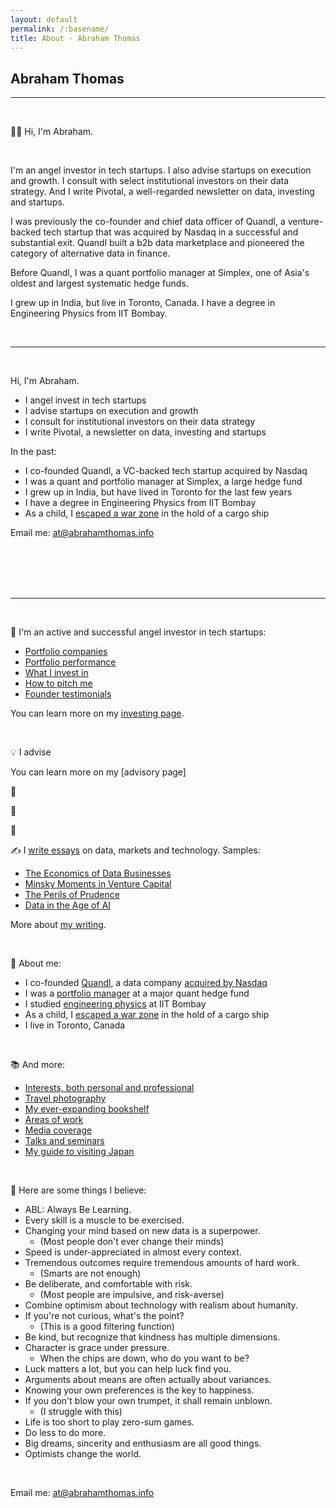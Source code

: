```yaml
---
layout: default
permalink: /:basename/
title: About · Abraham Thomas
---
```


## Abraham Thomas

----

<br/>

👋🏼 Hi, I'm Abraham.

&nbsp;  

I'm an angel investor in tech startups.  I also advise startups on execution and growth.  I consult with select institutional investors on their data strategy.  And I write Pivotal, a well-regarded newsletter on data, investing and startups.

I was previously the co-founder and chief data officer of Quandl, a venture-backed tech startup that was acquired by Nasdaq in a successful and substantial exit.  Quandl built a b2b data marketplace and pioneered the category of alternative data in finance.

Before Quandl, I was a quant portfolio manager at Simplex, one of Asia's oldest and largest systematic hedge funds.  

I grew up in India, but live in Toronto, Canada.  I have a degree in Engineering Physics from IIT Bombay.


&nbsp;  

----

<br/>


Hi, I'm Abraham.  

* I angel invest in tech startups  
* I advise startups on execution and growth  
* I consult for institutional investors on their data strategy  
* I write Pivotal, a newsletter on data, investing and startups  

In the past:

* I co-founded Quandl, a VC-backed tech startup acquired by Nasdaq  
* I was a quant and portfolio manager at Simplex, a large hedge fund 
* I grew up in India, but have lived in Toronto for the last few years   
* I have a degree in Engineering Physics from IIT Bombay  
* As a child, I [escaped a war zone](https://abrahamthomas.info/invasion/) in the hold of a cargo ship   

Email me: <u><a href="mailto:at@abrahamthomas.info">at@abrahamthomas.info</a></u>

<br/>
<br/>
<br/>
<br/>

----

<br/>


🌱 I'm an active and successful angel investor in tech startups:
* [Portfolio companies](https://abrahamthomas.info/portfolio-companies/)
* [Portfolio performance](https://abrahamthomas.info/portfolio-statistics/)
* [What I invest in](https://abrahamthomas.info/angel-criteria/)
* [How to pitch me](https://abrahamthomas.info/pitch-me/)
* [Founder testimonials](https://abrahamthomas.info/testimonials/)  

You can learn more on my [investing page](https://abrahamthomas.info/investing/).  

&nbsp;  


💡 I advise  

You can learn more on my [advisory page]

🚀 


💪

🦉




✍️ I <a href="https://pivotal.substack.com">write essays</a> on data, markets and technology. Samples:    
* [The Economics of Data Businesses](https://pivotal.substack.com/p/economics-of-data-biz)  
* [Minsky Moments in Venture Capital](https://pivotal.substack.com/p/minsky-moments-in-venture-capital)  
* [The Perils of Prudence](https://pivotal.substack.com/p/the-perils-of-prudence)  
* [Data in the Age of AI](https://pivotal.substack.com/p/data-in-the-age-of-ai)  

More about [my writing](https://abrahamthomas.info/writing/).  

&nbsp;  





🚀 About me:
* I co-founded [Quandl](https://www.quandl.com/), a data company [acquired by Nasdaq](https://www.ft.com/content/e6de9e30-f743-11e8-af46-2022a0b02a6c)  
* I was a [portfolio manager](https://abrahamthomas.info/the-accidental-investor/) at a major quant hedge fund  
* I studied [engineering physics](https://en.wikipedia.org/wiki/Engineering_physics) at IIT Bombay  
* As a child, I [escaped a war zone](https://abrahamthomas.info/invasion/) in the hold of a cargo ship   
* I live in Toronto, Canada  

&nbsp;  

📚 And more:
* [Interests, both personal and professional](https://abrahamthomas.info/interests/)
* [Travel photography](https://abrahamthomas.info/gallery/)
* [My ever-expanding bookshelf](https://abrahamthomas.info/library/)
* [Areas of work](https://abrahamthomas.info/work/)
* [Media coverage](https://abrahamthomas.info/press/)
* [Talks and seminars](https://abrahamthomas.info/talks/)
* [My guide to visiting Japan](https://abrahamthomas.gumroad.com/l/wwrni)

&nbsp;  

🧭 Here are some things I believe:  
* ABL: Always Be Learning.  
* Every skill is a muscle to be exercised.  
* Changing your mind based on new data is a superpower.  
    - (Most people don't ever change their minds)  
* Speed is under-appreciated in almost every context.  
* Tremendous outcomes require tremendous amounts of hard work.  
    - (Smarts are not enough)  
* Be deliberate, and comfortable with risk.  
    - (Most people are impulsive, and risk-averse)  
* Combine optimism about technology with realism about humanity.  
* If you're not curious, what's the point?  
    - (This is a good filtering function)  
* Be kind, but recognize that kindness has multiple dimensions.  
* Character is grace under pressure.  
    - When the chips are down, who do you want to be?  
* Luck matters a lot, but you can help luck find you.  
* Arguments about means are often actually about variances.  
* Knowing your own preferences is the key to happiness.  
* If you don't blow your own trumpet, it shall remain unblown.  
    - (I struggle with this)  
* Life is too short to play zero-sum games.  
* Do less to do more.  
* Big dreams, sincerity and enthusiasm are all good things.  
* Optimists change the world.  
  	
&nbsp;  

Email me: <u><a href="mailto:at@abrahamthomas.info">at@abrahamthomas.info</a></u>

<br/>
<br/>
<br/>
